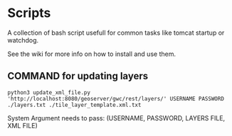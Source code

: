 Scripts
========

A collection of bash script usefull for common tasks like tomcat startup or watchdog.

See the wiki for more info on how to install and use them.

COMMAND for updating layers
---------------------------
```python3 update_xml_file.py 'http://localhost:8080/geoserver/gwc/rest/layers/' USERNAME PASSWORD ./layers.txt ./tile_layer_template.xml.txt```

System Argument needs to pass: (USERNAME, PASSWORD, LAYERS FILE, XML FILE)